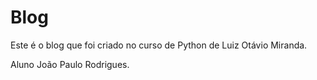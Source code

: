 # Blog

Este é o blog que foi criado no curso de Python de Luiz Otávio Miranda.

Aluno João Paulo Rodrigues.
